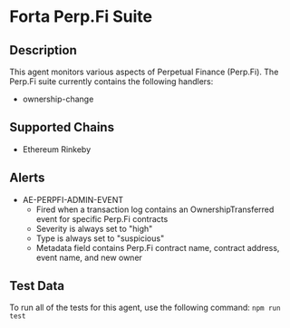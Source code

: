# Forta Perp.Fi Suite

## Description

This agent monitors various aspects of Perpetual Finance (Perp.Fi).  The Perp.Fi suite currently contains
the following handlers:

- ownership-change

## Supported Chains

- Ethereum Rinkeby

## Alerts

- AE-PERPFI-ADMIN-EVENT
  - Fired when a transaction log contains an OwnershipTransferred event for specific Perp.Fi contracts
  - Severity is always set to "high"
  - Type is always set to "suspicious"
  - Metadata field contains Perp.Fi contract name, contract address, event name, and new owner

## Test Data

To run all of the tests for this agent, use the following command: `npm run test`
